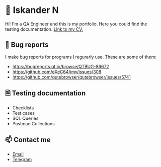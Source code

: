 # 👋 Iskander N
Hi! I'm a QA Engineer and this is my portfolio. Here you could find the testing documentation. [Link to my CV.](https://)

## 🐛 Bug reports
I make bug reports for programs I regurarly use. These are some of them:
- https://bugreports.qt.io/browse/QTBUG-86672
- https://github.com/eXeC64/imv/issues/308
- https://github.com/qutebrowser/qutebrowser/issues/5741

## 🗎 Testing documentation
- Checklists
- Test cases
- SQL Queries
- Postman Collections

## 📫 Contact me
- [Email](mailto:nizamutdinov.iskan@yandex.ru)
- [Telegram](https://t.me/vasylkit)
